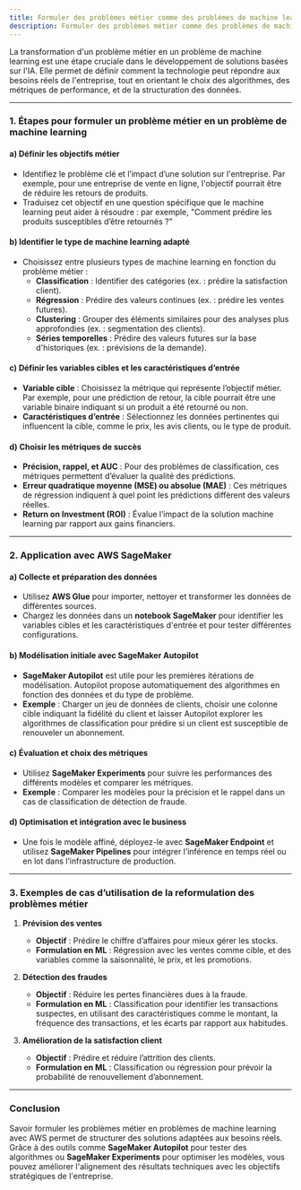 ```yaml
---
title: Formuler des problèmes métier comme des problèmes de machine learning
description: Formuler des problèmes métier comme des problèmes de machine learning
---
```


La transformation d'un problème métier en un problème de machine learning est une étape cruciale dans le développement de solutions basées sur l'IA. Elle permet de définir comment la technologie peut répondre aux besoins réels de l'entreprise, tout en orientant le choix des algorithmes, des métriques de performance, et de la structuration des données.

---

### 1. **Étapes pour formuler un problème métier en un problème de machine learning**

#### a) **Définir les objectifs métier**

- Identifiez le problème clé et l’impact d’une solution sur l'entreprise. Par exemple, pour une entreprise de vente en ligne, l'objectif pourrait être de réduire les retours de produits.
- Traduisez cet objectif en une question spécifique que le machine learning peut aider à résoudre : par exemple, "Comment prédire les produits susceptibles d’être retournés ?"

#### b) **Identifier le type de machine learning adapté**

- Choisissez entre plusieurs types de machine learning en fonction du problème métier :
  - **Classification** : Identifier des catégories (ex. : prédire la satisfaction client).
  - **Régression** : Prédire des valeurs continues (ex. : prédire les ventes futures).
  - **Clustering** : Grouper des éléments similaires pour des analyses plus approfondies (ex. : segmentation des clients).
  - **Séries temporelles** : Prédire des valeurs futures sur la base d'historiques (ex. : prévisions de la demande).

#### c) **Définir les variables cibles et les caractéristiques d’entrée**

- **Variable cible** : Choisissez la métrique qui représente l’objectif métier. Par exemple, pour une prédiction de retour, la cible pourrait être une variable binaire indiquant si un produit a été retourné ou non.
- **Caractéristiques d’entrée** : Sélectionnez les données pertinentes qui influencent la cible, comme le prix, les avis clients, ou le type de produit.

#### d) **Choisir les métriques de succès**

- **Précision, rappel, et AUC** : Pour des problèmes de classification, ces métriques permettent d’évaluer la qualité des prédictions.
- **Erreur quadratique moyenne (MSE) ou absolue (MAE)** : Ces métriques de régression indiquent à quel point les prédictions diffèrent des valeurs réelles.
- **Return on Investment (ROI)** : Évalue l’impact de la solution machine learning par rapport aux gains financiers.

---

### 2. **Application avec AWS SageMaker**

#### a) **Collecte et préparation des données**

- Utilisez **AWS Glue** pour importer, nettoyer et transformer les données de différentes sources.
- Chargez les données dans un **notebook SageMaker** pour identifier les variables cibles et les caractéristiques d'entrée et pour tester différentes configurations.

#### b) **Modélisation initiale avec SageMaker Autopilot**

- **SageMaker Autopilot** est utile pour les premières itérations de modélisation. Autopilot propose automatiquement des algorithmes en fonction des données et du type de problème.
- **Exemple** : Charger un jeu de données de clients, choisir une colonne cible indiquant la fidélité du client et laisser Autopilot explorer les algorithmes de classification pour prédire si un client est susceptible de renouveler un abonnement.

#### c) **Évaluation et choix des métriques**

- Utilisez **SageMaker Experiments** pour suivre les performances des différents modèles et comparer les métriques.
- **Exemple** : Comparer les modèles pour la précision et le rappel dans un cas de classification de détection de fraude.

#### d) **Optimisation et intégration avec le business**

- Une fois le modèle affiné, déployez-le avec **SageMaker Endpoint** et utilisez **SageMaker Pipelines** pour intégrer l’inférence en temps réel ou en lot dans l’infrastructure de production.

---

### 3. **Exemples de cas d’utilisation de la reformulation des problèmes métier**

1. **Prévision des ventes**

   - **Objectif** : Prédire le chiffre d’affaires pour mieux gérer les stocks.
   - **Formulation en ML** : Régression avec les ventes comme cible, et des variables comme la saisonnalité, le prix, et les promotions.

2. **Détection des fraudes**

   - **Objectif** : Réduire les pertes financières dues à la fraude.
   - **Formulation en ML** : Classification pour identifier les transactions suspectes, en utilisant des caractéristiques comme le montant, la fréquence des transactions, et les écarts par rapport aux habitudes.

3. **Amélioration de la satisfaction client**
   - **Objectif** : Prédire et réduire l’attrition des clients.
   - **Formulation en ML** : Classification ou régression pour prévoir la probabilité de renouvellement d’abonnement.

---

### Conclusion

Savoir formuler les problèmes métier en problèmes de machine learning avec AWS permet de structurer des solutions adaptées aux besoins réels. Grâce à des outils comme **SageMaker Autopilot** pour tester des algorithmes ou **SageMaker Experiments** pour optimiser les modèles, vous pouvez améliorer l'alignement des résultats techniques avec les objectifs stratégiques de l'entreprise.
